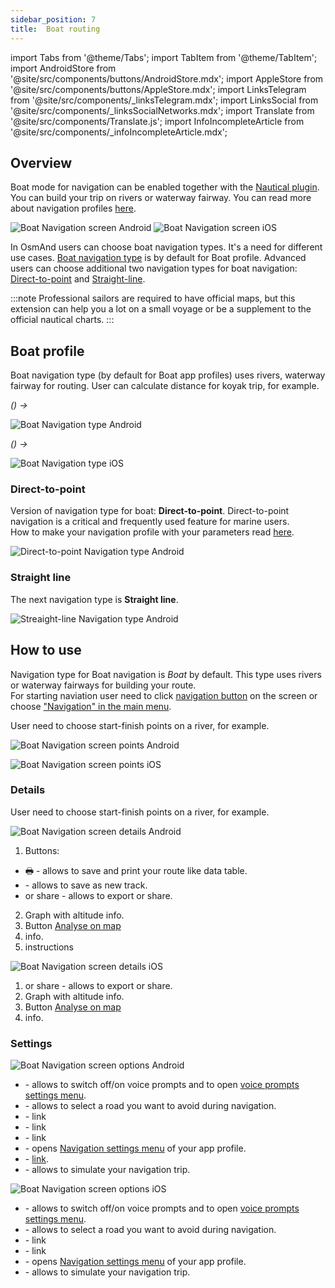 ```yaml
---
sidebar_position: 7
title:  Boat routing
---
```


import Tabs from '@theme/Tabs';
import TabItem from '@theme/TabItem';
import AndroidStore from '@site/src/components/buttons/AndroidStore.mdx';
import AppleStore from '@site/src/components/buttons/AppleStore.mdx';
import LinksTelegram from '@site/src/components/_linksTelegram.mdx';
import LinksSocial from '@site/src/components/_linksSocialNetworks.mdx';
import Translate from '@site/src/components/Translate.js';
import InfoIncompleteArticle from '@site/src/components/_infoIncompleteArticle.mdx';

<InfoIncompleteArticle/>

## Overview

Boat mode for navigation can be enabled together with the [Nautical plugin](../../plugins/nautical-charts.md). You can build your trip on rivers or waterway fairway. You can read more about navigation profiles [here](../../personal/profiles.md).

![Boat Navigation screen Android](@site/static/img/navigation/boat/boat_navigation_android.png) ![Boat Navigation screen iOS](@site/static/img/navigation/boat/boat_navigation_ios.png)  

In OsmAnd users can choose boat navigation types. It's a need for different use cases. 
[Boat navigation type](../../navigation/routing/#boat) is by default for Boat profile. Advanced users can choose additional two navigation types for boat navigation: [Direct-to-point](#direct-to-point) and [Straight-line](#straight-line).  

:::note
Professional sailors are required to have official maps, but this extension can help you a lot on a small voyage or be a supplement to the official nautical charts.
:::

## Boat profile

Boat navigation type (by default for Boat app profiles) uses rivers, waterway fairway for routing. 
User can calculate distance for koyak trip, for example.

<Tabs groupId="operating-systems">

<TabItem value="android" label="Android"> 

*<Translate android="true" ids="shared_string_menu,configure_profile"/>(<Translate android="true" ids="app_mode_boat"/>) → <Translate android="true" ids="routing_settings_2,nav_type_hint"/>*   

![Boat Navigation type Android](@site/static/img/navigation/boat/boat_navigation_type_android.png) 

</TabItem>

<TabItem value="ios" label="iOS">  

*<Translate ios="true" ids="menu,sett_settings,app_profiles"/>(<Translate ios="true" ids="app_mode_boat"/>) → <Translate ios="true" ids="sett_settings,routing_settings_2,nav_type_title"/>*  

![Boat Navigation type iOS](@site/static/img/navigation/boat/boat_navigation_type_ios.png)

</TabItem>

</Tabs> 

### Direct-to-point

Version of navigation type for boat:  **Direct-to-point**. Direct-to-point navigation is a critical and frequently used feature for marine users.  
How to make your navigation profile with your parameters read [here](../../personal/profiles.md).  

![Direct-to-point Navigation type Android](@site/static/img/navigation/boat/direct_navigation_type_android.png)

### Straight line

The next navigation type is **Straight line**.

![Streaight-line Navigation type Android](@site/static/img/navigation/boat/straight_navigation_type_android.png)


## How to use

Navigation type for Boat navigation is *Boat* by default. This type uses rivers or waterway fairways for building your route.  
For starting naviation user need to click [navigation button](../../widgets/map-buttons.md#directions) on the screen or choose ["Navigation" in the main menu](../../start-with/main-menu.md#features).  

User need to choose start-finish points on a river, for example. 

<Tabs groupId="operating-systems">

<TabItem value="android" label="Android"> 

*<Translate android="true" ids="shared_string_menu,shared_string_navigation"/>*  

![Boat Navigation screen points Android](@site/static/img/navigation/boat/boat_navigation_points_android.png) 

</TabItem>

<TabItem value="ios" label="iOS">  

*<Translate ios="true" ids="menu,routing_settings"/>*

![Boat Navigation screen points iOS](@site/static/img/navigation/boat/boat_navigation_points_ios.png)

</TabItem>

</Tabs> 


### Details

User need to choose start-finish points on a river, for example. 

<Tabs groupId="operating-systems">

<TabItem value="android" label="Android"> 

*<Translate android="true" ids="shared_string_menu,shared_string_navigation,rendering_category_details"/>*  

![Boat Navigation screen details Android](@site/static/img/navigation/boat/boat_navigation_details_android.png)  

1. Buttons:
- &#128438; - allows to save and print your route like data table.
- <Translate android="true" ids="save_as_new_track"/> - allows to save as new track.
- <Translate ios="true" ids="shared_string_export"/> or share - allows to export or share.
2. Graph with altitude info.
3. Button [Analyse on map](../../navigation/route-navigation.md#details)
4. <Translate ios="true" ids="routeInfo_steepness_name"/> info.
5. <Translate android="true" ids="step_by_step"/> instructions  

</TabItem>

<TabItem value="ios" label="iOS">  

*<Translate ios="true" ids="menu,routing_settings,res_details"/>*

![Boat Navigation screen details iOS](@site/static/img/navigation/boat/boat_navigation_details_ios.png)  

1. <Translate ios="true" ids="shared_string_export"/> or share - allows to export or share.
2. Graph with altitude info.
3. Button [Analyse on map](../../navigation/route-navigation.md#details)
4. <Translate ios="true" ids="routeInfo_steepness_name"/> info.

</TabItem>

</Tabs> 


### Settings

<Tabs groupId="operating-systems">

<TabItem value="android" label="Android">

*<Translate android="true" ids="shared_string_menu,shared_string_navigation,shared_string_settings"/>*  

![Boat Navigation screen options Android](@site/static/img/navigation/boat/boat_navigation_options_android.png)  

- *<Translate android="true" ids="shared_string_sound"/>* - allows to switch off/on voice prompts and to open [voice prompts settings menu](../../personal/profiles.md#navigation-settings).
- *<Translate android="true" ids="impassable_road"/>* - allows to select a road you want to avoid during navigation.
- *<Translate android="true" ids="show_along_the_route"/>* - link
- *<Translate android="true" ids="follow_track"/>* - link
- *<Translate android="true" ids="temporary_conditional_routing"/>* - link
- *<Translate android="true" ids="routing_settings_2"/>* - opens [Navigation settings menu](../../personal/profiles.md#navigation-settings) of your app profile.
- *<Translate android="true" ids="customize_route_line"/>* - [link](../../map/tracks-on-map.md#route-appearance-android).
- *<Translate android="true" ids="simulate_navigation"/>* - allows to simulate your navigation trip.

</TabItem>

<TabItem value="ios" label="iOS">

*<Translate ios="true" ids="menu,routing_settings,shared_string_settings"/>*  

![Boat Navigation screen options iOS](@site/static/img/navigation/boat/boat_navigation_settings_ios.png)  

- *<Translate android="true" ids="shared_string_sound"/>* - allows to switch off/on voice prompts and to open [voice prompts settings menu](../../personal/profiles.md#navigation-settings).
- *<Translate android="true" ids="impassable_road"/>* - allows to select a road you want to avoid during navigation.
- *<Translate android="true" ids="follow_track"/>* - link
- *<Translate android="true" ids="temporary_conditional_routing"/>* - link
- *<Translate android="true" ids="routing_settings_2"/>* - opens [Navigation settings menu](../../personal/profiles.md#navigation-settings) of your app profile.
- *<Translate android="true" ids="simulate_navigation"/>* - allows to simulate your navigation trip.

</TabItem>

</Tabs>

